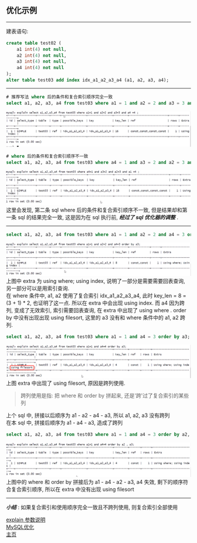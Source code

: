## 优化示例

---

建表语句:

```sql
create table test02 (
    a1 int(4) not null,
    a2 int(4) not null,
    a3 int(4) not null,
    a4 int(4) not null
);
alter table test03 add index idx_a1_a2_a3_a4 (a1, a2, a3, a4);
```

---

```sql
# 推荐写法 where 后的条件和复合索引顺序完全一致
select a1, a2, a3, a4 from test03 where a1 = 1 and a2 = 2 and a3 = 3 and a4 =4;
```

![opt_example](./res/opt_example.png)

```sql
# where 后的条件和复合索引顺序不一致
select a1, a2, a3, a4 from test03 where a4 = 1 and a3 = 2 and a2 = 3 and a1 =4;
```

![opt_example1](./res/opt_example1.png)
这里会发现, 第二条 sql where 后的条件和复合索引顺序不一致, 但是结果却和第一条 sql 的结果完全一致, 这是因为在 sql 执行前, **_经过了 sql 优化器的调整_** .

---

```sql
select a1, a2, a3, a4 from test03 where a1 = 1 and a2 = 2 and a4 = 3 order by a3;
```

![opt_example2](./res/opt_example2.png)
上图中 extra 为 using where; using index, 说明了一部分是需要需要回表查询, 另一部分可以是用索引查询.  
在 where 条件中, a1, a2 使用了复合索引 idx_a1_a2_a3_a4, 此时 key_len = 8 = (3 + 1) \* 2, 也证明了这一点. 所以在 extra 中会出现 using index. 而 a4 因为跨列, 变成了无效索引, 索引需要回表查询, 在 extra 中出现了 using where . order by 中没有出现出现 using filesort, 这里的 a3 没有和 where 条件中的 a1, a2 跨列.

```sql
select a1, a2, a3, a4 from test03 where a1 = 1 and a4 = 3 order by a3;
```

![opt_example3](./res/opt_example3.png)
上图 extra 中出现了 using filesort, 原因是跨列使用.

> 跨列使用是指: 把 where 和 order by 拼起来, 还是'跨'过了复合索引的某些列

上个 sql 中, 拼接以后顺序为 a1 - a2 - a4 - a3, 所以 a1, a2, a3 没有跨列  
在本 sql 中, 拼接后顺序为 a1 - a4 - a3, 造成了跨列

```sql
select a1, a2, a3, a4 from test03 where a1 = 1 and a4 = 3 order by a2, a3 ;
```

![opt_example4](./res/opt_example4.png)
上图中的 where 和 order by 拼接后为 a1 - a4 - a2 - a3, a4 失效, 剩下的顺序符合复合索引顺序, 所以在 extra 中没有出现 using filesort

---

**_小结_** : 如果复合索引和使用顺序完全一致且不跨列使用, 则复合索引全部使用  

[explain 参数说明](./explain参数说明.md)  
[MySQL优化](./README.md)  
[主页](../../../../../)
